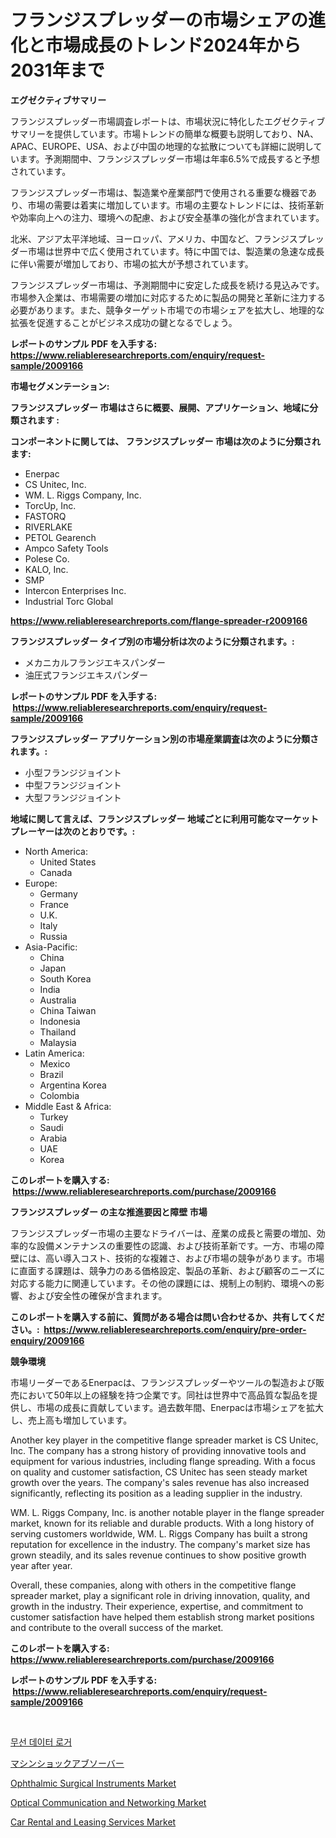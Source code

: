 <p><h1>フランジスプレッダーの市場シェアの進化と市場成長のトレンド2024年から2031年まで</h1></p><p><strong>エグゼクティブサマリー</strong></p>
<p><p>フランジスプレッダー市場調査レポートは、市場状況に特化したエグゼクティブサマリーを提供しています。市場トレンドの簡単な概要も説明しており、NA、APAC、EUROPE、USA、および中国の地理的な拡散についても詳細に説明しています。予測期間中、フランジスプレッダー市場は年率6.5%で成長すると予想されています。</p><p>フランジスプレッダー市場は、製造業や産業部門で使用される重要な機器であり、市場の需要は着実に増加しています。市場の主要なトレンドには、技術革新や効率向上への注力、環境への配慮、および安全基準の強化が含まれています。</p><p>北米、アジア太平洋地域、ヨーロッパ、アメリカ、中国など、フランジスプレッダー市場は世界中で広く使用されています。特に中国では、製造業の急速な成長に伴い需要が増加しており、市場の拡大が予想されています。</p><p>フランジスプレッダー市場は、予測期間中に安定した成長を続ける見込みです。市場参入企業は、市場需要の増加に対応するために製品の開発と革新に注力する必要があります。また、競争ターゲット市場での市場シェアを拡大し、地理的な拡張を促進することがビジネス成功の鍵となるでしょう。</p></p>
<p><strong>レポートのサンプル PDF を入手する: <a href="https://www.reliableresearchreports.com/enquiry/request-sample/2009166">https://www.reliableresearchreports.com/enquiry/request-sample/2009166</a></strong></p>
<p><strong>市場セグメンテーション:</strong></p>
<p><strong> フランジスプレッダー 市場はさらに概要、展開、アプリケーション、地域に分類されます :</strong></p>
<p><strong>コンポーネントに関しては、 フランジスプレッダー 市場は次のように分類されます: &nbsp;</strong></p>
<p><ul><li>Enerpac</li><li>CS Unitec, Inc.</li><li>WM. L. Riggs Company, Inc.</li><li>TorcUp, Inc.</li><li>FASTORQ</li><li>RIVERLAKE</li><li>PETOL Gearench</li><li>Ampco Safety Tools</li><li>Polese Co.</li><li>KALO, Inc.</li><li>SMP</li><li>Intercon Enterprises Inc.</li><li>Industrial Torc Global</li></ul></p>
<p><strong><a href="https://www.reliableresearchreports.com/flange-spreader-r2009166">https://www.reliableresearchreports.com/flange-spreader-r2009166</a></strong></p>
<p><strong> フランジスプレッダー タイプ別の市場分析は次のように分類されます。:</strong></p>
<p><ul><li>メカニカルフランジエキスパンダー</li><li>油圧式フランジエキスパンダー</li></ul></p>
<p><strong>レポートのサンプル PDF を入手する: &nbsp;<a href="https://www.reliableresearchreports.com/enquiry/request-sample/2009166">https://www.reliableresearchreports.com/enquiry/request-sample/2009166</a></strong></p>
<p><strong> フランジスプレッダー アプリケーション別の市場産業調査は次のように分類されます。:</strong></p>
<p><ul><li>小型フランジジョイント</li><li>中型フランジジョイント</li><li>大型フランジジョイント</li></ul></p>
<p><strong>地域に関して言えば、フランジスプレッダー 地域ごとに利用可能なマーケットプレーヤーは次のとおりです。:</strong></p>
<p><ul>
    <li>
        North America:
        <ul>
            <li>United States</li>
            <li>Canada</li>
        </ul>
    </li>
    <li>
        Europe:
        <ul>
            <li>Germany</li>
            <li>France</li>
            <li>U.K.</li>
            <li>Italy</li>
            <li>Russia</li>
        </ul>
    </li>
    <li>
        Asia-Pacific:
        <ul>
            <li>China</li>
            <li>Japan</li>
            <li>South Korea</li>
            <li>India</li>
            <li>Australia</li>
            <li>China Taiwan</li>
            <li>Indonesia</li>
            <li>Thailand</li>
            <li>Malaysia</li>
        </ul>
    </li>
    <li>
        Latin America:
        <ul>
            <li>Mexico</li>
            <li>Brazil</li>
            <li>Argentina Korea</li>
            <li>Colombia</li>
        </ul>
    </li>
    <li>
        Middle East & Africa:
        <ul>
            <li>Turkey</li>
            <li>Saudi</li>
            <li>Arabia</li>
            <li>UAE</li>
            <li>Korea</li>
        </ul>
    </li>
    </ul></p>
<p><strong>このレポートを購入する: &nbsp;<a href="https://www.reliableresearchreports.com/purchase/2009166">https://www.reliableresearchreports.com/purchase/2009166</a></strong></p>
<p><strong>フランジスプレッダー の主な推進要因と障壁 市場</strong></p>
<p><p>フランジスプレッダー市場の主要なドライバーは、産業の成長と需要の増加、効率的な設備メンテナンスの重要性の認識、および技術革新です。一方、市場の障壁には、高い導入コスト、技術的な複雑さ、および市場の競争があります。市場に直面する課題は、競争力のある価格設定、製品の革新、および顧客のニーズに対応する能力に関連しています。その他の課題には、規制上の制約、環境への影響、および安全性の確保が含まれます。</p></p>
<p><strong>このレポートを購入する前に、質問がある場合は問い合わせるか、共有してください。:&nbsp; <a href="https://www.reliableresearchreports.com/enquiry/pre-order-enquiry/2009166">https://www.reliableresearchreports.com/enquiry/pre-order-enquiry/2009166</a></strong></p>
<p><strong>競争環境</strong></p>
<p><p>市場リーダーであるEnerpacは、フランジスプレッダーやツールの製造および販売において50年以上の経験を持つ企業です。同社は世界中で高品質な製品を提供し、市場の成長に貢献しています。過去数年間、Enerpacは市場シェアを拡大し、売上高も増加しています。</p><p>Another key player in the competitive flange spreader market is CS Unitec, Inc. The company has a strong history of providing innovative tools and equipment for various industries, including flange spreading. With a focus on quality and customer satisfaction, CS Unitec has seen steady market growth over the years. The company's sales revenue has also increased significantly, reflecting its position as a leading supplier in the industry.</p><p>WM. L. Riggs Company, Inc. is another notable player in the flange spreader market, known for its reliable and durable products. With a long history of serving customers worldwide, WM. L. Riggs Company has built a strong reputation for excellence in the industry. The company's market size has grown steadily, and its sales revenue continues to show positive growth year after year.</p><p>Overall, these companies, along with others in the competitive flange spreader market, play a significant role in driving innovation, quality, and growth in the industry. Their experience, expertise, and commitment to customer satisfaction have helped them establish strong market positions and contribute to the overall success of the market.</p></p>
<p><strong>このレポートを購入する: &nbsp; <a href="https://www.reliableresearchreports.com/purchase/2009166">https://www.reliableresearchreports.com/purchase/2009166</a></strong></p>
<p><strong>レポートのサンプル PDF を入手する: &nbsp;<a href="https://www.reliableresearchreports.com/enquiry/request-sample/2009166">https://www.reliableresearchreports.com/enquiry/request-sample/2009166</a></strong><strong></strong></p>
<p>&nbsp;</p>
<p><p><a href="https://github.com/novabrown3/Market-Research-Report-List-1/blob/main/891893051617.md">무선 데이터 로거</a></p><p><a href="https://github.com/MosesSpinka1914/Market-Research-Report-List-1/blob/main/498933554563.md">マシンショックアブソーバー</a></p><p><a href="https://github.com/globismark/Market-Research-Report-List-3/blob/main/ophthalmic-surgical-instruments-market.md">Ophthalmic Surgical Instruments Market</a></p><p><a href="https://github.com/bobicer/Market-Research-Report-List-3/blob/main/optical-communication-and-networking-market.md">Optical Communication and Networking Market</a></p><p><a href="https://www.linkedin.com/pulse/decoding-car-rental-leasing-services-market-metrics-share-a0gbe?trackingId=vbYMNGRPDf7EGbvvkmou0A%3D%3D">Car Rental and Leasing Services Market</a></p></p>